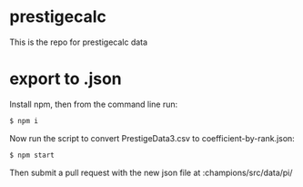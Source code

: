 # prestigecalc

This is the repo for prestigecalc data

# export to .json

Install npm, then from the command line run:

```bash
$ npm i
```

Now run the script to convert PrestigeData3.csv to coefficient-by-rank.json:

```bash
$ npm start
```

Then submit a pull request with the new json file at :champions/src/data/pi/
